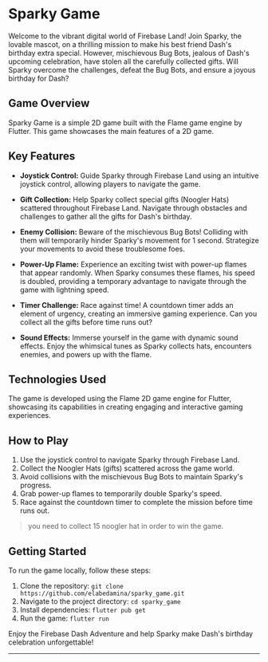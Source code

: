 # Sparky Game

Welcome to the vibrant digital world of Firebase Land! Join Sparky, the lovable mascot, on a thrilling mission to make his best friend Dash's birthday extra special. However, mischievous Bug Bots, jealous of Dash's upcoming celebration, have stolen all the carefully collected gifts. Will Sparky overcome the challenges, defeat the Bug Bots, and ensure a joyous birthday for Dash?

## Game Overview

Sparky Game is a simple 2D game built with the Flame game engine by Flutter. This game showcases the main features of a 2D game.

## Key Features

- **Joystick Control:** Guide Sparky through Firebase Land using an intuitive joystick control, allowing players to navigate the game.

- **Gift Collection:** Help Sparky collect special gifts (Noogler Hats) scattered throughout Firebase Land. Navigate through obstacles and challenges to gather all the gifts for Dash's birthday.

- **Enemy Collision:** Beware of the mischievous Bug Bots! Colliding with them will temporarily hinder Sparky's movement for 1 second. Strategize your movements to avoid these troublesome foes.

- **Power-Up Flame:** Experience an exciting twist with power-up flames that appear randomly. When Sparky consumes these flames, his speed is doubled, providing a temporary advantage to navigate through the game with lightning speed.

- **Timer Challenge:** Race against time! A countdown timer adds an element of urgency, creating an immersive gaming experience. Can you collect all the gifts before time runs out?

- **Sound Effects:** Immerse yourself in the game with dynamic sound effects. Enjoy the whimsical tunes as Sparky collects hats, encounters enemies, and powers up with the flame.

## Technologies Used

The game is developed using the Flame 2D game engine for Flutter, showcasing its capabilities in creating engaging and interactive gaming experiences.

## How to Play

1. Use the joystick control to navigate Sparky through Firebase Land.
2. Collect the Noogler Hats (gifts) scattered across the game world.
3. Avoid collisions with the mischievous Bug Bots to maintain Sparky's progress.
4. Grab power-up flames to temporarily double Sparky's speed.
5. Race against the countdown timer to complete the mission before time runs out.

> you need to collect 15 noogler hat in order to win the game.

## Getting Started

To run the game locally, follow these steps:

1. Clone the repository: `git clone https://github.com/elabedamina/sparky_game.git`
2. Navigate to the project directory: `cd sparky_game`
3. Install dependencies: `flutter pub get`
4. Run the game: `flutter run`

Enjoy the Firebase Dash Adventure and help Sparky make Dash's birthday celebration unforgettable!

---
